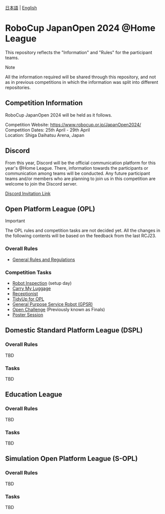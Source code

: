 [日本語](README.md) | [English](README_en.md)

# RoboCup JapanOpen 2024 @Home League

This repository reflects the "Information" and "Rules" for the participant teams.

> [!NOTE]  
> All the information required will be shared through this repository, 
and not as in previous competitions in which the information was split into different repositories.


## Competition Information

RoboCup JapanOpen 2024 will be held as it follows.
  
Competition Website: https://www.robocup.or.jp/JapanOpen2024/  
Competition Dates: 25th April - 29th April  
Location: Shiga Daihatsu Arena, Japan  


## Discord

From this year, Discord will be the official communication platform for this year's @Home League.
There, information towards the participants or communication among teams will be conducted.
Any future participant teams and/or members who are planning to join us in this competition are welcome to join the Discord server.

[Discord Invitation Link](https://discord.gg/8gJYJqUVZA)


## Open Platform League (OPL)

> [!IMPORTANT]  
> The OPL rules and competition tasks are not decided yet. All the changes in the following contents will be based on the feedback from the last RCJ23.

### Overall Rules

- [General Rules and Regulations](rules/OPL/gr_en.md)

### Competition Tasks

- [Robot Inspection](rules/OPL/ri_en.md) (setup day)
- [Carry My Luggage](rules/OPL/cml_en.md)
- [Receptionist](rules/OPL/rc_en.md)
- [TidyUp for OPL](rules/OPL/tu_en.md)
- [General Purpose Service Robot (GPSR)](rules/OPL/gpsr_en.md)
- [Open Challenge](rules/OPL/oc_en.md) (Previously known as Finals)
- [Poster Session](rules/OPL/ps_en.md)


## Domestic Standard Platform League (DSPL)

### Overall Rules
TBD

### Tasks
TBD


## Education League

### Overall Rules
TBD

### Tasks
TBD


## Simulation Open Platform League (S-OPL)

### Overall Rules
TBD

### Tasks
TBD
